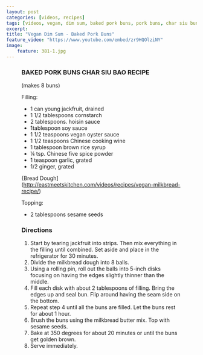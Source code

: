 ```yaml
---
layout: post
categories: [videos, recipes]
tags: [videos, vegan, dim sum, baked pork buns, pork buns, char siu buns]
excerpt: 
title: "Vegan Dim Sum - Baked Pork Buns"
feature_video: "https://www.youtube.com/embed/zr9HQOlziNY" 
image:
    feature: 381-1.jpg
---
```




<figure class="ingredients" markdown="1">

### BAKED PORK BUNS CHAR SIU BAO RECIPE
(makes 8 buns)

Filling: 

- 1 can young jackfruit, drained 
- 1 1/2 tablespoons cornstarch
- 2 tablespoons. hoisin sauce 
- 1tablespoon soy sauce
- 1 1/2 teaspoons vegan oyster sauce  
- 1 1/2 teaspoons Chinese cooking wine 
- 1 tablespoon brown rice syrup
- ¼ tsp. Chinese five spice powder 
- 1 teaspoon garlic, grated
- 1/2  ginger, grated

{Bread Dough](http://eastmeetskitchen.com/videos/recipes/vegan-milkbread-recipe/)

Topping:

- 2 tablespoons sesame seeds



</figure>

<figure class="directions" markdown="1">

### Directions

1. Start by tearing jackfruit into strips.  Then mix everything in the filling until combined.  Set aside and place in the refrigerator for 30 minutes.
2. Divide the milkbread dough into 8 balls.
3. Using a rolling pin, roll out the balls into 5-inch disks focusing on having the edges slightly thinner than the middle.
4. Fill each disk with about 2 tablespoons of filling.  Bring the edges up and seal bun.  Flip around having the seam side on the bottom.
5. Repeat step 4 until all the buns are filled.  Let the buns rest for about 1 hour.
6. Brush the buns using the milkbread butter mix.  Top with sesame seeds.  
7. Bake at 350 degrees for about 20 minutes or until the buns get golden brown.
8. Serve immediately.
</figure>
